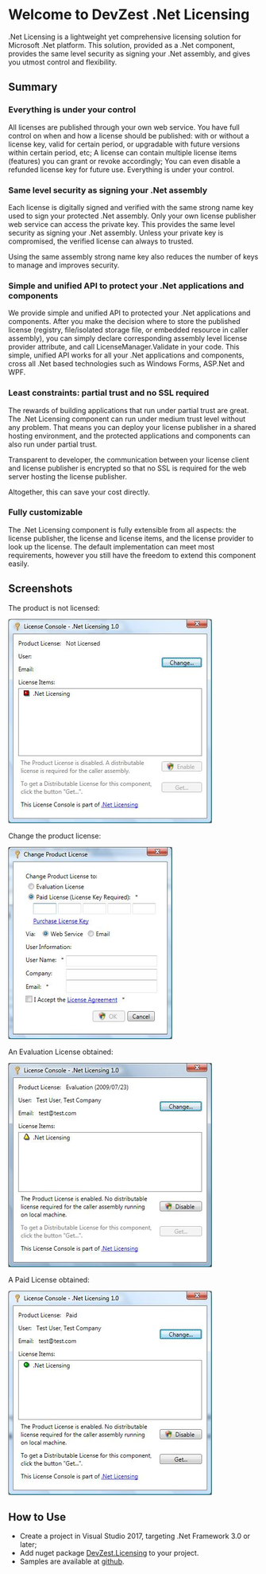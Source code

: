 # Welcome to DevZest .Net Licensing

.Net Licensing is a lightweight yet comprehensive licensing solution for Microsoft .Net platform. This solution, provided as a .Net component, provides the same level security as signing your .Net assembly, and gives you utmost control and flexibility.

## Summary

### Everything is under your control

All licenses are published through your own web service. You have full control on when and how a license should be published: with or without a license key, valid for certain period, or upgradable with future versions within certain period, etc; A license can contain multiple license items (features) you can grant or revoke accordingly; You can even disable a refunded license key for future use. Everything is under your control.

### Same level security as signing your .Net assembly

Each license is digitally signed and verified with the same strong name key used to sign your protected .Net assembly. Only your own license publisher web service can access the private key. This provides the same level security as signing your .Net assembly. Unless your private key is compromised, the verified license can always to trusted.

Using the same assembly strong name key also reduces the number of keys to manage and improves security.

### Simple and unified API to protect your .Net applications and components

We provide simple and unified API to protected your .Net applications and components. After you make the decision where to store the published license (registry, file/isolated storage file, or embedded resource in caller assembly), you can simply declare corresponding assembly level license provider attribute, and call LicenseManager.Validate in your code. This simple, unified API works for all your .Net applications and components, cross all .Net based technologies such as Windows Forms, ASP.Net and WPF.

### Least constraints: partial trust and no SSL required

The rewards of building applications that run under partial trust are great. The .Net Licensing component can run under medium trust level without any problem. That means you can deploy your license publisher in a shared hosting environment, and the protected applications and components can also run under partial trust.

Transparent to developer, the communication between your license client and license publisher is encrypted so that no SSL is required for the web server hosting the license publisher.

Altogether, this can save your cost directly.

### Fully customizable

The .Net Licensing component is fully extensible from all aspects: the license publisher, the license and license items, and the license provider to look up the license. The default implementation can meet most requirements, however you still have the freedom to extend this component easily.

## Screenshots

The product is not licensed:

![image](images/LicenseConsole1.jpg)

Change the product license:

![image](images/LicenseConsole2.jpg)

An Evaluation License obtained:

![image](images/LicenseConsole3.jpg)

A Paid License obtained:

![image](images/LicenseConsole4.jpg)

## How to Use

- Create a project in Visual Studio 2017, targeting .Net Framework 3.0 or later;
- Add nuget package [DevZest.Licensing](https://www.nuget.org/packages/DevZest.Licensing/) to your project.
- Samples are available at [github](https://github.com/DevZest/Licensing.Samples).